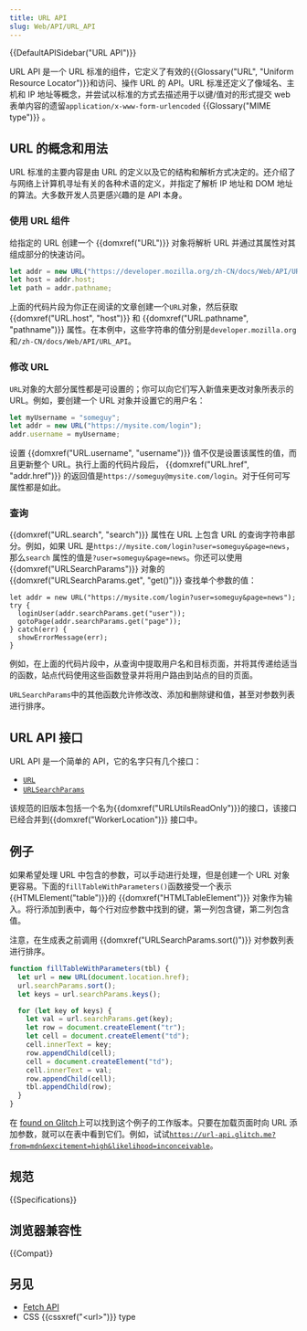 ```yaml
---
title: URL API
slug: Web/API/URL_API
---
```


{{DefaultAPISidebar("URL API")}}

URL API 是一个 URL 标准的组件，它定义了有效的{{Glossary("URL", "Uniform Resource Locator")}}和访问、操作 URL 的 API。URL 标准还定义了像域名、主机和 IP 地址等概念，并尝试以标准的方式去描述用于以键/值对的形式提交 web 表单内容的遗留`application/x-www-form-urlencoded` {{Glossary("MIME type")}} 。

## URL 的概念和用法

URL 标准的主要内容是由 URL 的定义以及它的结构和解析方式决定的。还介绍了与网络上计算机寻址有关的各种术语的定义，并指定了解析 IP 地址和 DOM 地址的算法。大多数开发人员更感兴趣的是 API 本身。

### 使用 URL 组件

给指定的 URL 创建一个 {{domxref("URL")}} 对象将解析 URL 并通过其属性对其组成部分的快速访问。

```js
let addr = new URL("https://developer.mozilla.org/zh-CN/docs/Web/API/URL_API");
let host = addr.host;
let path = addr.pathname;
```

上面的代码片段为你正在阅读的文章创建一个`URL`对象，然后获取 {{domxref("URL.host", "host")}} 和 {{domxref("URL.pathname", "pathname")}} 属性。在本例中，这些字符串的值分别是`developer.mozilla.org` 和`/zh-CN/docs/Web/API/URL_API`。

### 修改 URL

`URL`对象的大部分属性都是可设置的；你可以向它们写入新值来更改对象所表示的 URL。例如，要创建一个 URL 对象并设置它的用户名：

```js
let myUsername = "someguy";
let addr = new URL("https://mysite.com/login");
addr.username = myUsername;
```

设置 {{domxref("URL.username", "username")}} 值不仅是设置该属性的值，而且更新整个 URL。执行上面的代码片段后， {{domxref("URL.href", "addr.href")}} 的返回值是`https://someguy@mysite.com/login`。对于任何可写属性都是如此。

### 查询

{{domxref("URL.search", "search")}} 属性在 URL 上包含 URL 的查询字符串部分。例如，如果 URL 是`https://mysite.com/login?user=someguy&page=news`，那么`search` 属性的值是`?user=someguy&page=news`。你还可以使用 {{domxref("URLSearchParams")}} 对象的 {{domxref("URLSearchParams.get", "get()")}} 查找单个参数的值：

```
let addr = new URL("https://mysite.com/login?user=someguy&page=news");
try {
  loginUser(addr.searchParams.get("user"));
  gotoPage(addr.searchParams.get("page"));
} catch(err) {
  showErrorMessage(err);
}
```

例如，在上面的代码片段中，从查询中提取用户名和目标页面，并将其传递给适当的函数，站点代码使用这些函数登录并将用户路由到站点的目的页面。

`URLSearchParams`中的其他函数允许修改改、添加和删除键和值，甚至对参数列表进行排序。

## URL API 接口

URL API 是一个简单的 API，它的名字只有几个接口：

- [`URL`](/zh-CN/docs/Web/API/URL)
- [`URLSearchParams`](/zh-CN/docs/Web/API/URLSearchParams)

该规范的旧版本包括一个名为{{domxref("URLUtilsReadOnly")}}的接口，该接口已经合并到{{domxref("WorkerLocation")}} 接口中。

## 例子

如果希望处理 URL 中包含的参数，可以手动进行处理，但是创建一个 URL 对象更容易。下面的`fillTableWithParameters()`函数接受一个表示{{HTMLElement("table")}}的 {{domxref("HTMLTableElement")}} 对象作为输入。将行添加到表中，每个行对应参数中找到的键，第一列包含键，第二列包含值。

注意，在生成表之前调用 {{domxref("URLSearchParams.sort()")}} 对参数列表进行排序。

```js
function fillTableWithParameters(tbl) {
  let url = new URL(document.location.href);
  url.searchParams.sort();
  let keys = url.searchParams.keys();

  for (let key of keys) {
    let val = url.searchParams.get(key);
    let row = document.createElement("tr");
    let cell = document.createElement("td");
    cell.innerText = key;
    row.appendChild(cell);
    cell = document.createElement("td");
    cell.innerText = val;
    row.appendChild(cell);
    tbl.appendChild(row);
  }
}
```

在 [found on Glitch](https://url-api.glitch.me/)上可以找到这个例子的工作版本。只要在加载页面时向 URL 添加参数，就可以在表中看到它们。例如，试试[`https://url-api.glitch.me?from=mdn&excitement=high&likelihood=inconceivable`](https://url-api.glitch.me/?from=mdn&excitement=high&likelihood=inconceivable)。

## 规范

{{Specifications}}

## 浏览器兼容性

{{Compat}}

## 另见

- [Fetch API](/zh-CN/docs/Web/API/Fetch_API)
- CSS {{cssxref("&lt;url&gt;")}} type
